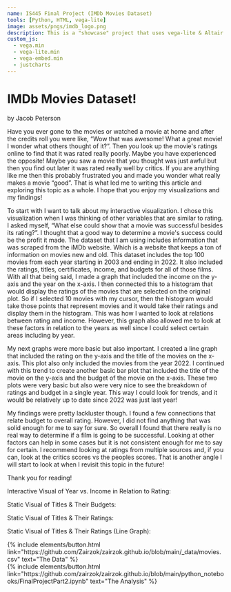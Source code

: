 ```yaml
---
name: IS445 Final Project (IMDb Movies Dataset)
tools: [Python, HTML, vega-lite]
image: assets/pngs/imdb_logo.png
description: This is a "showcase" project that uses vega-lite & Altair & Python for interactive viz!
custom_js:
  - vega.min
  - vega-lite.min
  - vega-embed.min
  - justcharts
---
```



# IMDb Movies Dataset!
by Jacob Peterson

Have you ever gone to the movies or watched a movie at home and after the credits roll you were like, “Wow that was awesome! What a great movie! I wonder what others thought of it?”. Then you look up the movie's ratings online to find that it was rated really poorly. Maybe you have experienced the opposite! Maybe you saw a movie that you thought was just awful but then you find out later it was rated really well by critics. If you are anything like me then this probably frustrated you and made you wonder what really makes a movie “good”. That is what led me to writing this article and exploring this topic as a whole. I hope that you enjoy my visualizations and my findings!

To start with I want to talk about my interactive visualization. I chose this visualization when I was thinking of other variables that are similar to rating. I asked myself, “What else could show that a movie was successful besides its rating?”. I thought that a good way to determine a movie's success could be the profit it made. The dataset that I am using includes information that was scraped from the iMDb website. Which is a website that keeps a ton of information on movies new and old. This dataset includes the top 100 movies from each year starting in 2003 and ending in 2022. It also included the ratings, titles, certificates, income, and budgets for all of those films. With all that being said, I made a graph that included the income on the y-axis and the year on the x-axis. I then connected this to a histogram that would display the ratings of the movies that are selected on the original plot. So if I selected 10 movies with my cursor, then the histogram would take those points that represent movies and it would take their ratings and display them in the histogram. This was how I wanted to look at relations between rating and income. However, this graph also allowed me to look at these factors in relation to the years as well since I could select certain areas including by year.

My next graphs were more basic but also important. I created a line graph that included the rating on the y-axis and the title of the movies on the x-axis. This plot also only included the movies from the year 2022. I continued with this trend to create another basic bar plot that included the title of the movie on the y-axis and the budget of the movie on the x-axis. These two plots were very basic but also were very nice to see the breakdown of ratings and budget in a single year. This way I could look for trends, and it would be relatively up to date since 2022 was just last year! 

My findings were pretty lackluster though. I found a few connections that relate budget to overall rating. However, I did not find anything that was solid enough for me to say for sure. So overall I found that there really is no real way to determine if a film is going to be successful. Looking at other factors can help in some cases but it is not consistent enough for me to say for certain. I recommend looking at ratings from multiple sources and, if you can, look at the critics scores vs the peoples scores. That is another angle I will start to look at when I revisit this topic in the future! 

Thank you for reading!

<vegachart schema-url="{{ site.baseurl }}/assets/json/final_pt2_interactive_final.json" style="width: 100%"></vegachart>

Interactive Visual of Year vs. Income in Relation to Rating:
<vegachart schema-url="{{ site.baseurl }}/assets/json/final_pt2_interactive_test.json" style="width: 100%"></vegachart>

Static Visual of Titles & Their Budgets:
<vegachart schema-url="{{ site.baseurl }}/assets/json/final_pt2_Title_Budget_Basic.json" style="width: 100%"></vegachart>

Static Visual of Titles & Their Ratings:
<vegachart schema-url="{{ site.baseurl }}/assets/json/final_pt2_Title_Rating_Basic.json" style="width: 100%"></vegachart> 

Static Visual of Titles & Their Ratings (Line Graph):
<vegachart schema-url="{{ site.baseurl }}/assets/json/final_pt2_Title_Rating_Line.json" style="width: 100%"></vegachart>


<div class="left">
{% include elements/button.html link="https://github.com/Zairzok/zairzok.github.io/blob/main/_data/movies.csv" text="The Data" %}
</div>

<div class="right">
{% include elements/button.html link="https://github.com/zairzok/zairzok.github.io/blob/main/python_notebooks/FinalProjectPart2.ipynb" text="The Analysis" %}
</div>

